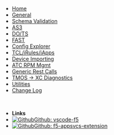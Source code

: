 

- [Home](README.md)
- [General](general.md)
- [Schema Validation](schema_validation.md)
- [AS3](as3.md)
- [DO/TS](do_ts.md)
- [FAST](fast.md)
- [Config Explorer](config_explorer.md)
- [TCL/iRules/iApps](tcl.md)
- [Device Importing](device_importing.md)
- [ATC RPM Mgmt](atc_rpm_mgmt.md)
- [Generic Rest Calls](generic_rest_calls.md)
- [TMOS -> XC Diagnostics](xcDiagnostics.md)
- [Utilities](utilities.md)
- [Change Log](/changelog)

&nbsp;

- **Links**
- [![Github](media/github.svg)Github: vscode-f5](https://github.com/f5devcentral/vscode-f5)
- [![Github](media/github.svg)Github: f5-appsvcs-extension](https://github.com/F5Networks/f5-appsvcs-extension)